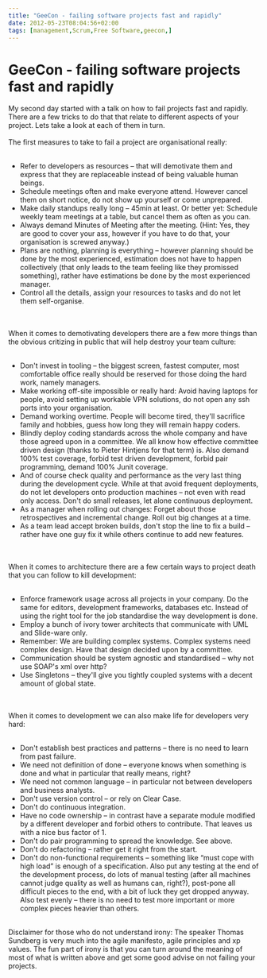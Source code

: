 ```yaml
---
title: "GeeCon - failing software projects fast and rapidly"
date: 2012-05-23T08:04:56+02:00
tags: [management,Scrum,Free Software,geecon,]
---
```


# GeeCon - failing software projects fast and rapidly


My second day started with a talk on how to fail projects fast and rapidly. There are a few tricks to do that that 
relate to different aspects of your project. Lets take a look at each of them in turn.<br><br>The first measures to 
take to fail a project are organisational really: <br><ul><br><li>Refer to developers as resources – that will 
demotivate them and express that they are replaceable instead of being valuable human beings.<br><li>Schedule meetings 
often and make everyone attend. However cancel them on short notice, do not show up yourself or come 
unprepared.<br><li>Make daily standups really long – 45min at least. Or better yet: Schedule weekly team meetings at a 
table, but cancel them as often as you can.<br><li>Always demand Minutes of Meeting after the meeting. (Hint: Yes, they 
are good to cover your ass, however if you have to do that, your organisation is screwed anyway.)<br><li>Plans are 
nothing, planning is everything – however planning should be done by the most experienced, estimation does not have to 
happen collectively (that only leads to the team feeling like they promissed something), rather have estimations be 
done by the most experienced manager.<br><li>Control all the details, assign your resources to tasks and do not let 
them self-organise.<br></ul><br><br>When it comes to demotivating developers there are a few more things than the 
obvious critizing in public that will help destroy your team culture:<br><ul><br><li>Don't invest in tooling – the 
biggest screen, fastest computer, most comfortable office really should be reserved for those doing the hard work, 
namely managers.<br><li>Make working off-site impossible or really hard: Avoid having laptops for people, avoid setting 
up workable VPN solutions, do not open any ssh ports into your organisation.<br><li>Demand working overtime. People 
will become tired, they'll sacrifice family and hobbies, guess how long they will remain happy coders.<br><li>Blindly 
deploy coding standards across the whole company and have those agreed upon in a committee. We all know how effective 
committee driven design (thanks to Pieter Hintjens for that term) is. Also demand 100% test coverage, forbid test 
driven development, forbid pair programming, demand 100% Junit coverage. <br><li>And of course check quality and 
performance as the very last thing during the development cycle. While at that avoid frequent deployments, do not let 
developers onto production machines – not even with read only access. Don't do small releases, let alone continuous 
deployment.<br><li>As a manager when rolling out changes: Forget about those retrospectives and incremental change. 
Roll out big changes at a time.<br><li>As a team lead accept broken builds, don't stop the line to fix a build – rather 
have one guy fix it while others continue to add new features.<br></ul><br><br>When it comes to architecture there are 
a few certain ways to project death that you can follow to kill development:<br><ul><br><li>Enforce framework usage 
across all projects in your company. Do the same for editors, development frameworks, databases etc. Instead of using 
the right tool for the job standardise the way development is done.<br><li>Employ a bunch of ivory tower architects 
that communicate with UML and Slide-ware only.<br><li>Remember: We are building complex systems. Complex systems need 
complex design. Have that design decided upon by a committee.<br><li>Communication should be system agnostic and 
standardised – why not use SOAP's xml over http?<br><li>Use Singletons – they'll give you tightly coupled systems with 
a decent amount of global state.<br></ul><br><br>When it comes to development we can also make life for developers very 
hard:<br><ul><br><li>Don't establish best practices and patterns – there is no need to learn from past 
failure.<br><li>We need not definition of done – everyone knows when something is done and what in particular that 
really means, right?<br><li>We need not common language – in particular not between developers and business 
analysts.<br><li>Don't use version control – or rely on Clear Case.<br><li>Don't do continuous integration.<br><li>Have 
no code ownership – in contrast have a separate module modified by a different developer and forbid others to 
contribute. That leaves us with a nice bus factor of 1.<br><li>Don't do pair programming to spread the knowledge. See 
above.<br><li>Don't do refactoring – rather get it right from the start.<br><li>Don't do non-functional requirements – 
something like “must cope with high load” is enough of a specification. Also put any testing at the end of the 
development process, do lots of manual testing (after all machines cannot judge quality as well as humans can, right?), 
post-pone all difficult pieces to the end, with a bit of luck they get dropped anyway. Also test evenly – there is no 
need to test more important or more complex pieces heavier than others.<br></ul><br>Disclaimer for those who do not 
understand irony: The speaker Thomas Sundberg is very much into the agile manifesto, agile principles and xp values. 
The fun part of irony is that you can turn around the meaning of most of what is written above and get some good advise 
on not failing your projects.<br>

